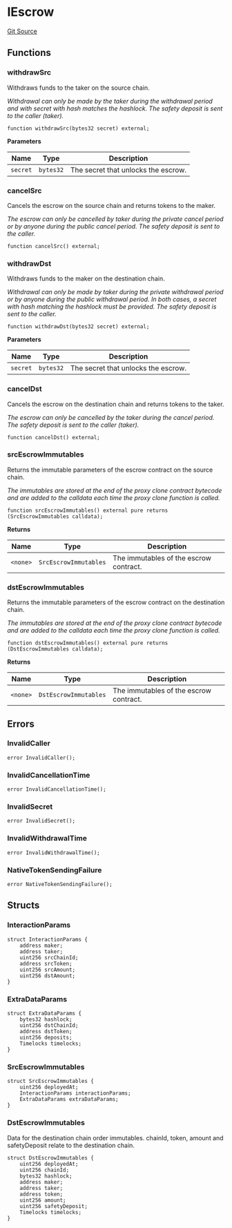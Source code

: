 # IEscrow
[Git Source](https://github.com/1inch/cross-chain-swap/blob/4a7a924cfc3cdc40ce87e400e418d193236c06fb/contracts/interfaces/IEscrow.sol)


## Functions
### withdrawSrc

Withdraws funds to the taker on the source chain.

*Withdrawal can only be made by the taker during the withdrawal period and with secret
with hash matches the hashlock.
The safety deposit is sent to the caller (taker).*


```solidity
function withdrawSrc(bytes32 secret) external;
```
**Parameters**

|Name|Type|Description|
|----|----|-----------|
|`secret`|`bytes32`|The secret that unlocks the escrow.|


### cancelSrc

Cancels the escrow on the source chain and returns tokens to the maker.

*The escrow can only be cancelled by taker during the private cancel period or
by anyone during the public cancel period.
The safety deposit is sent to the caller.*


```solidity
function cancelSrc() external;
```

### withdrawDst

Withdraws funds to the maker on the destination chain.

*Withdrawal can only be made by taker during the private withdrawal period or by anyone
during the public withdrawal period. In both cases, a secret with hash matching the hashlock must be provided.
The safety deposit is sent to the caller.*


```solidity
function withdrawDst(bytes32 secret) external;
```
**Parameters**

|Name|Type|Description|
|----|----|-----------|
|`secret`|`bytes32`|The secret that unlocks the escrow.|


### cancelDst

Cancels the escrow on the destination chain and returns tokens to the taker.

*The escrow can only be cancelled by the taker during the cancel period.
The safety deposit is sent to the caller (taker).*


```solidity
function cancelDst() external;
```

### srcEscrowImmutables

Returns the immutable parameters of the escrow contract on the source chain.

*The immutables are stored at the end of the proxy clone contract bytecode and
are added to the calldata each time the proxy clone function is called.*


```solidity
function srcEscrowImmutables() external pure returns (SrcEscrowImmutables calldata);
```
**Returns**

|Name|Type|Description|
|----|----|-----------|
|`<none>`|`SrcEscrowImmutables`|The immutables of the escrow contract.|


### dstEscrowImmutables

Returns the immutable parameters of the escrow contract on the destination chain.

*The immutables are stored at the end of the proxy clone contract bytecode and
are added to the calldata each time the proxy clone function is called.*


```solidity
function dstEscrowImmutables() external pure returns (DstEscrowImmutables calldata);
```
**Returns**

|Name|Type|Description|
|----|----|-----------|
|`<none>`|`DstEscrowImmutables`|The immutables of the escrow contract.|


## Errors
### InvalidCaller

```solidity
error InvalidCaller();
```

### InvalidCancellationTime

```solidity
error InvalidCancellationTime();
```

### InvalidSecret

```solidity
error InvalidSecret();
```

### InvalidWithdrawalTime

```solidity
error InvalidWithdrawalTime();
```

### NativeTokenSendingFailure

```solidity
error NativeTokenSendingFailure();
```

## Structs
### InteractionParams

```solidity
struct InteractionParams {
    address maker;
    address taker;
    uint256 srcChainId;
    address srcToken;
    uint256 srcAmount;
    uint256 dstAmount;
}
```

### ExtraDataParams

```solidity
struct ExtraDataParams {
    bytes32 hashlock;
    uint256 dstChainId;
    address dstToken;
    uint256 deposits;
    Timelocks timelocks;
}
```

### SrcEscrowImmutables

```solidity
struct SrcEscrowImmutables {
    uint256 deployedAt;
    InteractionParams interactionParams;
    ExtraDataParams extraDataParams;
}
```

### DstEscrowImmutables
Data for the destination chain order immutables.
chainId, token, amount and safetyDeposit relate to the destination chain.


```solidity
struct DstEscrowImmutables {
    uint256 deployedAt;
    uint256 chainId;
    bytes32 hashlock;
    address maker;
    address taker;
    address token;
    uint256 amount;
    uint256 safetyDeposit;
    Timelocks timelocks;
}
```

